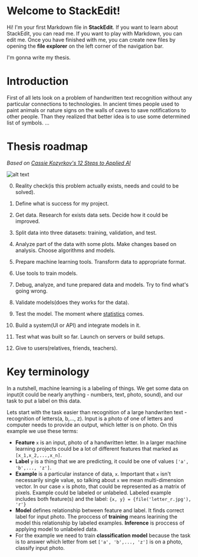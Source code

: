 # Welcome to StackEdit!

Hi! I'm your first Markdown file in **StackEdit**. If you want to learn about StackEdit, you can read me. If you want to play with Markdown, you can edit me. Once you have finished with me, you can create new files by opening the **file explorer** on the left corner of the navigation bar.

I'm gonna write my thesis.


# Introduction
First of all lets look on a problem of handwritten text recognition without any particular connections to technologies. In ancient times people used to paint animals or nature signs on the walls of caves to save notifications to other people. Than they realized that better idea is to use some determined list of symbols. ...

# Thesis roadmap

*Based on [Cassie Kozyrkov's 12 Steps to Applied AI](https://medium.com/swlh/12-steps-to-applied-ai-2fdad7fdcdf3)*

![alt text](https://miro.medium.com/max/1400/1*DWpwjk-yqNliqQlkqBKfUw.jpeg)

0. Reality check(is this problem actually exists, needs and could to be solved).

1. Define what is success for my project.

2. Get data. Research for exists data sets. Decide how it could be improved.

3. Split data into three datasets: training, validation, and test.

4. Analyze part of the data with some plots. Make changes based on analysis. Choose algorithms and models.

5. Prepare machine learning tools. Transform data to appropriate format.

6. Use tools to train models.

7. Debug, analyze, and tune prepared data and models. Try to find what's going wrong.

8. Validate models(does they works for the data).

9. Test the model. The moment where [statistics](https://towardsdatascience.com/statistics-for-people-in-a-hurry-a9613c0ed0b) comes.

10. Build a system(UI or API) and integrate models in it.

11. Test what was built so far. Launch on servers or build setups.

12. Give to users(relatives, friends, teachers).

# Key terminology
In a nutshell, machine learning is a labeling of things. We get some data on input(it could be nearly anything - numbers, text, photo, sound), and our task to put a label on this data.

Lets start with the task easier than recognition of a large handwriten text - recognition of letters(a, b,..., z). Input is a photo of one of letters and computer needs to provide an output, which letter is on photo. On this example we use these terms:

* **Feature** `x` is an input, photo of a handwritten letter. In a larger machine learning projects could be a lot of different features that marked as `[x_1,x_2,...,x_n]`.
* **Label** `y` is a thing that we are predicting, it could be one of values `['a', 'b',..., 'z']`.
* **Example** is a particular instance of data, `x`. Important that `x` isn't necessarily single value, so talking about `x` we mean multi-dimension vector. In our case `x` is photo, that could be represented as a matrix of pixels. Example could be labeled or unlabeled. Labeled example includes both feature(s) and the label: `{x, y} = {file('letter_r.jpg'), 'r'}`
* **Model** defines relationship between feature and label. It finds correct label for input photo. The proccess of **training** means learining the model this relationship by labeled examples. **Inference** is proccess of applying model to unlabeled data.
* For the example we need to train **classification model** because the task is to answer which letter from set `['a', 'b',..., 'z']` is on a photo, classify input photo.
<!--stackedit_data:
eyJoaXN0b3J5IjpbLTUyMDYyMTgzNywtMjEwMDcwNzk2OF19
-->